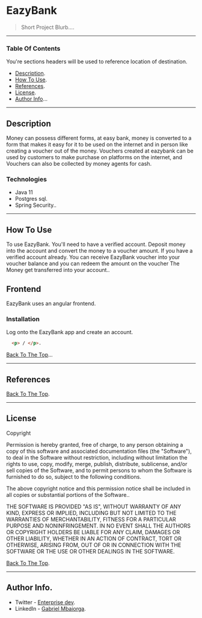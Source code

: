 # EazyBank 
> Short Project Blurb....
---
### Table Of Contents
You're sections headers will be used to reference location of destination.
- [Description](#description).
- [How To Use](#how-to-use).
- [References](#refrences).
- [License](#license).
- [Author Info](#author-info)...
---
## Description
Money can possess different forms, at easy bank, money is converted to a form that makes it easy for it to be used on the internet and in person
like creating a voucher out of the money. Vouchers created at eazybank can be used by customers to make purchase on platforms on the internet, and
Vouchers can also be collected by money agents for cash.

### Technologies 
- Java 11
- Postgres sql.
- Spring Security..

---
## How To Use

To use EazyBank. You'll need to have a verified account. Deposit money into the account and convert the money to a voucher amount. 
If you have a verified account already. You can receive EazyBank voucher into your voucher balance and you can redeem the amount on the voucher
The Money get transferred into your account..

## Frontend
EazyBank uses an angular frontend.

### Installation
Log onto the EazyBank app and create an account.


```html
  <p> / </p>.
```
[Back To The Top](#project-name)...

---

## References
[Back To The Top](#project-name).

---
## License

Copyright <YEAR> <COPYRIGHT HOLDER>

Permission is hereby granted, free of charge, to any person obtaining a copy of this software and associated documentation files (the "Software"),
to deal in the Software without restriction, including without limitation the rights to use, copy, modify, merge, publish, distribute, sublicense,
and/or sell copies of the Software, and to permit persons to whom the Software is furnished to do so, subject to the following conditions.

The above copyright notice and this permission notice shall be included in all copies or substantial portions of the Software..
  
THE SOFTWARE IS PROVIDED "AS IS", WITHOUT WARRANTY OF ANY KIND, EXPRESS OR IMPLIED, INCLUDING BUT NOT LIMITED TO THE WARRANTIES OF MERCHANTABILITY,
FITNESS FOR A PARTICULAR PURPOSE AND NONINFRINGEMENT. IN NO EVENT SHALL THE AUTHORS OR COPYRIGHT HOLDERS BE LIABLE FOR ANY CLAIM, DAMAGES OR OTHER
LIABILITY, WHETHER IN AN ACTION OF CONTRACT, TORT OR OTHERWISE, ARISING FROM, OUT OF OR IN CONNECTION WITH THE SOFTWARE OR THE USE OR OTHER DEALINGS
IN THE SOFTWARE.
  
  
[Back To The Top](#project-name).
  
---
## Author Info.
  - Twitter - [Enterprise dev](https://twitter.com/duver_sdl).
  - LinkedIn - [Gabriel Mbaiorga](https://wwww.linkedin.com/in/gabriel-mbaiorga).
